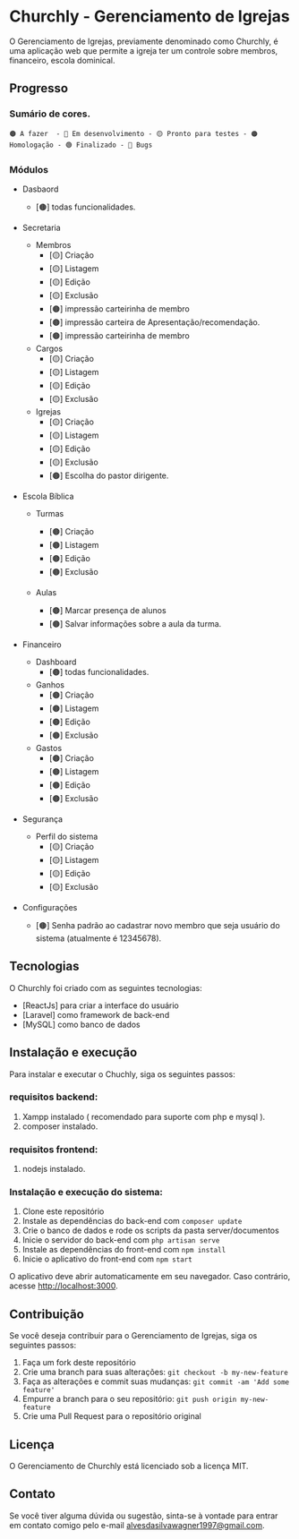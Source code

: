 # Churchly - Gerenciamento de Igrejas

O Gerenciamento de Igrejas, previamente denominado como Churchly, é uma aplicação web que permite a igreja ter um controle sobre membros, financeiro, escola dominical.

## Progresso

### Sumário de cores.
    🟤 A fazer  - 🔵 Em desenvolvimento - 🟡 Pronto para testes - 🟠 Homologação - 🟢 Finalizado - 🔴 Bugs
    
### Módulos 

* Dasbaord
    * [🟤] todas funcionalidades. 
    
* Secretaria
    * Membros  
        * [🟡] Criação 
        * [🟡] Listagem
        * [🟡] Edição
        * [🟡] Exclusão
        * [🟤] impressão carteirinha de membro
        * [🟤] impressão carteira de Apresentação/recomendação.
        * [🟤] impressão carteirinha de membro
    * Cargos  
        * [🟡] Criação 
        * [🟡] Listagem
        * [🟡] Edição
        * [🟡] Exclusão
    * Igrejas  
        * [🟡] Criação 
        * [🟡] Listagem
        * [🟡] Edição
        * [🟡] Exclusão
        * [🟤] Escolha do pastor dirigente.

* Escola Bíblica
    * Turmas  
        * [🟤] Criação 
        * [🟤] Listagem
        * [🟤] Edição
        * [🟤] Exclusão
        
    * Aulas  
        * [🟤] Marcar presença de alunos 
        * [🟤] Salvar informações sobre a aula da turma.

* Financeiro
    * Dashboard  
        * [🟤] todas funcionalidades. 
    * Ganhos  
        * [🟤] Criação 
        * [🟤] Listagem
        * [🟤] Edição
        * [🟤] Exclusão   
    * Gastos  
        * [🟤] Criação 
        * [🟤] Listagem
        * [🟤] Edição
        * [🟤] Exclusão 

* Segurança
    * Perfil do sistema  
        * [🟡] Criação 
        * [🟡] Listagem
        * [🟡] Edição
        * [🟡] Exclusão
        
 * Configurações
    * [🟤] Senha padrão ao cadastrar novo membro que seja usuário do sistema (atualmente é 12345678).



## Tecnologias

O Churchly foi criado com as seguintes tecnologias:

- [ReactJs] para criar a interface do usuário
- [Laravel] como framework de back-end
- [MySQL] como banco de dados

## Instalação e execução

Para instalar e executar o Chuchly, siga os seguintes passos:

### requisitos backend:
1. Xampp instalado ( recomendado para suporte com php e mysql ).
2. composer instalado.

### requisitos frontend:
1. nodejs instalado.

### Instalação e execução do sistema:

1. Clone este repositório
2. Instale as dependências do back-end com `composer update`
3. Crie o banco de dados e rode os scripts da pasta server/documentos
4. Inicie o servidor do back-end com `php artisan serve`
4. Instale as dependências do front-end com `npm install`
5. Inicie o aplicativo do front-end com `npm start`

O aplicativo deve abrir automaticamente em seu navegador. Caso contrário, acesse [http://localhost:3000](http://localhost:3000).

## Contribuição

Se você deseja contribuir para o Gerenciamento de Igrejas, siga os seguintes passos:

1. Faça um fork deste repositório
2. Crie uma branch para suas alterações: `git checkout -b my-new-feature`
3. Faça as alterações e commit suas mudanças: `git commit -am 'Add some feature'`
4. Empurre a branch para o seu repositório: `git push origin my-new-feature`
5. Crie uma Pull Request para o repositório original

## Licença

O Gerenciamento de Churchly está licenciado sob a licença MIT.

## Contato

Se você tiver alguma dúvida ou sugestão, sinta-se à vontade para entrar em contato comigo pelo e-mail [alvesdasilvawagner1997@gmail.com](mailto:alvesdasilvawagner1997@gmail.com).
